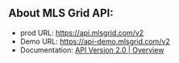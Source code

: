 ## About MLS Grid API:
- prod URL: https://api.mlsgrid.com/v2
- Demo URL: https://api-demo.mlsgrid.com/v2
- Documentation:    [API Version 2.0 | Overview](https://docs.mlsgrid.com/api-documentation/api-version-2.0)